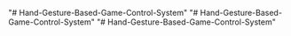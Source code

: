"# Hand-Gesture-Based-Game-Control-System" 
"# Hand-Gesture-Based-Game-Control-System" 
"# Hand-Gesture-Based-Game-Control-System" 
